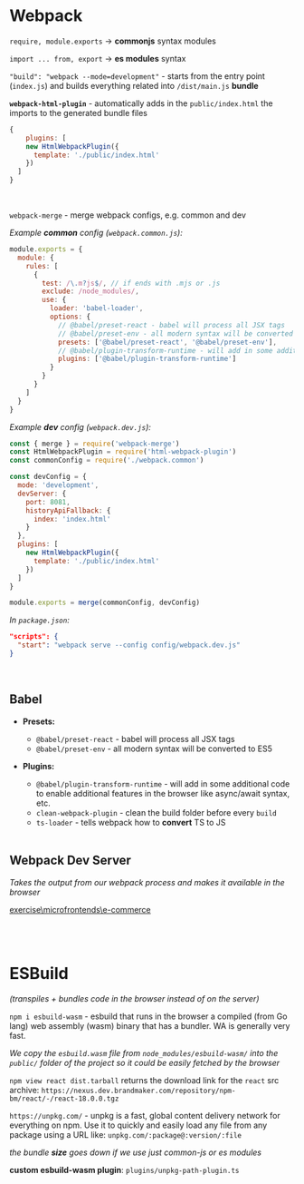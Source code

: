 # Webpack

`require, module.exports` -> **commonjs** syntax modules  

`import ... from, export` -> **es modules** syntax  

`"build": "webpack --mode=development"` - starts from the entry point (`index.js`) and builds everything related into `/dist/main.js` **bundle**  

**`webpack-html-plugin`** - automatically adds in the `public/index.html` the imports to the generated bundle files
```js
{
    plugins: [
    new HtmlWebpackPlugin({
      template: './public/index.html'
    })
  ]
}
```
<br/>

`webpack-merge` - merge webpack configs, e.g. common and dev

_Example **common** config (`webpack.common.js`):_
```js
module.exports = {
  module: {
    rules: [
      {
        test: /\.m?js$/, // if ends with .mjs or .js
        exclude: /node_modules/,
        use: {
          loader: 'babel-loader',
          options: {
            // @babel/preset-react - babel will process all JSX tags
            // @babel/preset-env - all modern syntax will be converted to ES5
            presets: ['@babel/preset-react', '@babel/preset-env'],
            // @babel/plugin-transform-runtime - will add in some additional code to enable additional features in the browser like async/await syntax, etc.
            plugins: ['@babel/plugin-transform-runtime']
          }
        }
      }
    ]
  }
}
```

_Example **dev** config (`webpack.dev.js`):_
```js
const { merge } = require('webpack-merge')
const HtmlWebpackPlugin = require('html-webpack-plugin')
const commonConfig = require('./webpack.common')

const devConfig = {
  mode: 'development',
  devServer: {
    port: 8081,
    historyApiFallback: {
      index: 'index.html'
    }
  },
  plugins: [
    new HtmlWebpackPlugin({
      template: './public/index.html'
    })
  ]
}

module.exports = merge(commonConfig, devConfig)
```

_In `package.json`:_
```json
"scripts": {
  "start": "webpack serve --config config/webpack.dev.js"
}
```
<br/>

## Babel

- **Presets:**
  - `@babel/preset-react` - babel will process all JSX tags
  - `@babel/preset-env` - all modern syntax will be converted to ES5

- **Plugins:**
  - `@babel/plugin-transform-runtime` - will add in some additional code to enable additional features in the browser like async/await syntax, etc.
  - `clean-webpack-plugin` - clean the build folder before every `build`
  - `ts-loader` - tells webpack how to **convert** TS to JS
<br/><br/>


## Webpack Dev Server
_Takes the output from our webpack process and makes it available in the browser_

[exercise\microfrontends\e-commerce](../../microfrontends/e-commerce)

<br/><br/>


# ESBuild
_(transpiles + bundles code in the browser instead of on the server)_  

`npm i esbuild-wasm` - esbuild that runs in the browser a compiled (from Go lang) web assembly (wasm) binary that has a bundler. WA is generally very fast.  

_We copy the `esbuild.wasm` file from `node_modules/esbuild-wasm/` into the `public/` folder of the project so it could be easily fetched by the browser_


`npm view react dist.tarball` returns the download link for the `react` src archive: `https://nexus.dev.brandmaker.com/repository/npm-bm/react/-/react-18.0.0.tgz`  


`https://unpkg.com/` - unpkg is a fast, global content delivery network for everything on npm. Use it to quickly and easily load any file from any package using a URL like: `unpkg.com/:package@:version/:file`  


_the bundle **size** goes down if we use just common-js or es modules_  

**custom esbuild-wasm plugin**: `plugins/unpkg-path-plugin.ts`